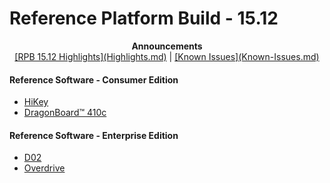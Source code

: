 # Reference Platform Build - 15.12

<p align="center">
  <b>Announcements</b><br>
  <a href="#">[RPB 15.12 Highlights](Highlights.md)</a> |
  <a href="#">[Known Issues](Known-Issues.md)</a>
  <br>

#### Reference Software - Consumer Edition
- [HiKey](ConsumerEdition/HiKey/README.md)
- [DragonBoard™ 410c](ConsumerEdition/DragonBoard-410c/README.md)

#### Reference Software - Enterprise Edition
- [D02](EnterpriseEdition/D02/README.md)
- [Overdrive](EnterpriseEdition/Overdrive/README.md)

